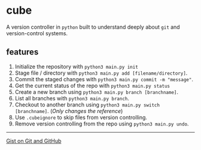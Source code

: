 # cube

A version controller in `python` built to understand deeply about `git` and version-control systems.

## features

1. Initialize the repository with `python3 main.py init`
2. Stage file / directory with `python3 main.py add [filename/directory]`.
3. Commit the staged changes with `python3 main.py commit -m "message"`.
4. Get the current status of the repo with `python3 main.py status`
5. Create a new branch using `python3 main.py branch [branchname]`. 
6. List all branches with `python3 main.py branch`.
7. Checkout to another branch using `python3 main.py switch [branchname]`. (*Only changes the reference*)
8. Use `.cubeignore` to skip files from version controlling.
9. Remove version controlling from the repo using `python3 main.py undo`.

---

[Gist on Git and GitHub](https://gist.github.com/akshay-rajan/2c5cdd4e8996a6829b89398814cffdc1)
